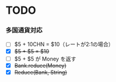 # TODO

### 多国通貨対応

- [ ] $5 + 10CHN = $10（レートが2:1の場合）
- [x] ~~$5 + $5 = $10~~
- [ ] $5 + $5 が Money を返す
- [x] ~~Bank.reduce(Money)~~
- [x] ~~Reduce(Bank, String)~~
